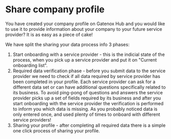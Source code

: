 # Share company profile

You have created your company profile on Gatenox Hub and you would like to use it to provide information about your company to your future service provider? It is as easy as a piece of cake!

We have split the sharing your data process info 3 phases:

1. Start onboarding with a service provider - this is the indicial state of the process, when you pick up a service provider and put it on "Current onboarding list".
2. Required data verification phase - before you submit data to the service provider we need to check if all data required by service provider has been completed in your profile. Each service provider can ask for a different data set or can have additional questions specifically related to its business. To avoid ping-pong of questions and answers the service provider picks up a set of fields required by its business and after you start onboarding with the service provider the verification is performed to inform you which data is missing. As you probably noticed data is only entered once, and used plenty of times to onboard with different service providers!
3. Sharing your profile - after completing all required data there is a simple one click process of sharing your profile.

